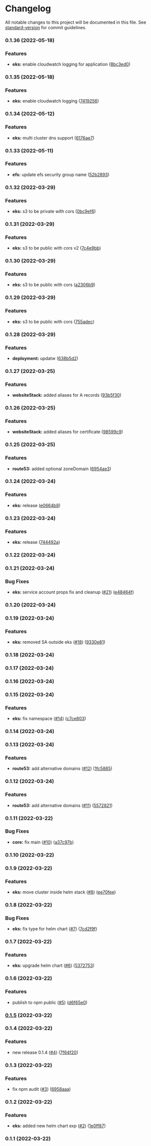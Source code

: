 # Changelog

All notable changes to this project will be documented in this file. See [standard-version](https://github.com/conventional-changelog/standard-version) for commit guidelines.

### 0.1.36 (2022-05-18)


### Features

* **eks:** enable cloudwatch logging for application ([8bc3ed0](https://github.com/harshadbhatia/improved-cdk-constructs/commit/8bc3ed02c2a356462d18eb1d874027c9c0bd0dc5))

### 0.1.35 (2022-05-18)


### Features

* **eks:** enable cloudwatch logging ([7419256](https://github.com/harshadbhatia/improved-cdk-constructs/commit/7419256644c7516b14d818470c3e9d945d67cf30))

### 0.1.34 (2022-05-12)


### Features

* **eks:** multi cluster dns support ([6176ae7](https://github.com/harshadbhatia/improved-cdk-constructs/commit/6176ae7be1f3e8591537f1b0f7824f6f6398c68c))

### 0.1.33 (2022-05-11)


### Features

* **efs:** update efs security group name ([52b2893](https://github.com/harshadbhatia/improved-cdk-constructs/commit/52b2893e9fbe3da72397b61c4d940fb38e342cf5))

### 0.1.32 (2022-03-29)


### Features

* **eks:** s3 to be private with cors ([0bc9ef6](https://github.com/harshadbhatia/improved-cdk-constructs/commit/0bc9ef67a2b017afcc9211438c63d31497748435))

### 0.1.31 (2022-03-29)


### Features

* **eks:** s3 to be public with cors v2 ([7c4e9bb](https://github.com/harshadbhatia/improved-cdk-constructs/commit/7c4e9bb18a4c742822e54411ec7245812dc5c9f3))

### 0.1.30 (2022-03-29)


### Features

* **eks:** s3 to be public with cors ([a2306b9](https://github.com/harshadbhatia/improved-cdk-constructs/commit/a2306b9921007d1cfc685a8ede72325bb08057f1))

### 0.1.29 (2022-03-29)


### Features

* **eks:** s3 to be public with cors ([755adec](https://github.com/harshadbhatia/improved-cdk-constructs/commit/755adecd2345955fe312268fd339a9dc32772865))

### 0.1.28 (2022-03-29)


### Features

* **deployment:** updatw ([638b5d2](https://github.com/harshadbhatia/improved-cdk-constructs/commit/638b5d24e82d5e617a589876b5b0f3d6791a46b3))

### 0.1.27 (2022-03-25)


### Features

* **websiteStack:** added aliases for A records ([93b5f30](https://github.com/harshadbhatia/improved-cdk-constructs/commit/93b5f30005efc843f7f5ffe25c3c2d5869c6383a))

### 0.1.26 (2022-03-25)


### Features

* **websiteStack:** added aliases for certificate ([98599c9](https://github.com/harshadbhatia/improved-cdk-constructs/commit/98599c9b9df273196b9d7fdb4cf90bd21e922031))

### 0.1.25 (2022-03-25)


### Features

* **route53:** added optional zoneDomain ([6954ae3](https://github.com/harshadbhatia/improved-cdk-constructs/commit/6954ae3d54e1ead1ab277da9fa1a11ff88a7f213))

### 0.1.24 (2022-03-24)


### Features

* **eks:** release ([e0664b8](https://github.com/harshadbhatia/improved-cdk-constructs/commit/e0664b892dbbbe35475b22567f5a5ad38e6fc545))

### 0.1.23 (2022-03-24)


### Features

* **eks:** release ([744492a](https://github.com/harshadbhatia/improved-cdk-constructs/commit/744492a39ccf6cb9cdb7890cc3b3a1368df5d640))

### 0.1.22 (2022-03-24)

### 0.1.21 (2022-03-24)


### Bug Fixes

* **eks:** service account props fix and cleanup ([#21](https://github.com/harshadbhatia/improved-cdk-constructs/issues/21)) ([e48464f](https://github.com/harshadbhatia/improved-cdk-constructs/commit/e48464f9581554cce8ae91ce7bcbb2866ad9b114))

### 0.1.20 (2022-03-24)

### 0.1.19 (2022-03-24)


### Features

* **eks:** removed SA outside eks ([#18](https://github.com/harshadbhatia/improved-cdk-constructs/issues/18)) ([9330e81](https://github.com/harshadbhatia/improved-cdk-constructs/commit/9330e814620bdcc3c34a51113321e15aee62bed5))

### 0.1.18 (2022-03-24)

### 0.1.17 (2022-03-24)

### 0.1.16 (2022-03-24)

### 0.1.15 (2022-03-24)


### Features

* **eks:** fix namespace ([#14](https://github.com/harshadbhatia/improved-cdk-constructs/issues/14)) ([c7ce803](https://github.com/harshadbhatia/improved-cdk-constructs/commit/c7ce80327c42477938aa973aa8c8bd93c9759d51))

### 0.1.14 (2022-03-24)

### 0.1.13 (2022-03-24)


### Features

* **route53:** add alternative domains ([#12](https://github.com/harshadbhatia/improved-cdk-constructs/issues/12)) ([1fc5885](https://github.com/harshadbhatia/improved-cdk-constructs/commit/1fc5885861b607ff96bb84950bdc48f9279e840d))

### 0.1.12 (2022-03-24)


### Features

* **route53:** add alternative domains ([#11](https://github.com/harshadbhatia/improved-cdk-constructs/issues/11)) ([5572821](https://github.com/harshadbhatia/improved-cdk-constructs/commit/55728211e9844283a514fe24f69df509ed6302e6))

### 0.1.11 (2022-03-22)


### Bug Fixes

* **core:** fix main ([#10](https://github.com/harshadbhatia/improved-cdk-constructs/issues/10)) ([a37c97b](https://github.com/harshadbhatia/improved-cdk-constructs/commit/a37c97b99d9badf78519f99d24724692a501dea6))

### 0.1.10 (2022-03-22)

### 0.1.9 (2022-03-22)


### Features

* **eks:** move cluster inside helm stack ([#8](https://github.com/harshadbhatia/improved-cdk-constructs/issues/8)) ([ee70fee](https://github.com/harshadbhatia/improved-cdk-constructs/commit/ee70fee4b41bfe1d32aae3a4a61745f033952f95))

### 0.1.8 (2022-03-22)


### Bug Fixes

* **eks:** fix type for helm chart ([#7](https://github.com/harshadbhatia/improved-cdk-constructs/issues/7)) ([7cd2f9f](https://github.com/harshadbhatia/improved-cdk-constructs/commit/7cd2f9f8d29217f926e9e50c112ed40029112ab6))

### 0.1.7 (2022-03-22)


### Features

* **eks:** upgrade helm chart ([#6](https://github.com/harshadbhatia/improved-cdk-constructs/issues/6)) ([5372753](https://github.com/harshadbhatia/improved-cdk-constructs/commit/5372753634a12ea9d35bca46bc0c10242d59b818))

### 0.1.6 (2022-03-22)


### Features

* publish to npm public ([#5](https://github.com/harshadbhatia/improved-cdk-constructs/issues/5)) ([d6f65e0](https://github.com/harshadbhatia/improved-cdk-constructs/commit/d6f65e0b66142fc25f5e648d7e81cce4d63a4719))

### [0.1.5](https://github.com/harshadbhatia/improved-cdk-constructs/compare/v0.1.4...v0.1.5) (2022-03-22)

### 0.1.4 (2022-03-22)


### Features

* new release 0.1.4 ([#4](https://github.com/harshadbhatia/improved-cdk-constructs/issues/4)) ([7f64f20](https://github.com/harshadbhatia/improved-cdk-constructs/commit/7f64f204022be377ebc9655f2cc6725d200770bb))

### 0.1.3 (2022-03-22)


### Features

* fix npm audit ([#3](https://github.com/harshadbhatia/improved-cdk-constructs/issues/3)) ([6958aaa](https://github.com/harshadbhatia/improved-cdk-constructs/commit/6958aaaa38f9d5f5a0dd27213f17aa91b71e66cb))

### 0.1.2 (2022-03-22)


### Features

* **eks:** added new helm chart exp ([#2](https://github.com/harshadbhatia/improved-cdk-constructs/issues/2)) ([1e0ff87](https://github.com/harshadbhatia/improved-cdk-constructs/commit/1e0ff877e59f096771e31b54fbdc444b4b548676))

### 0.1.1 (2022-03-22)
